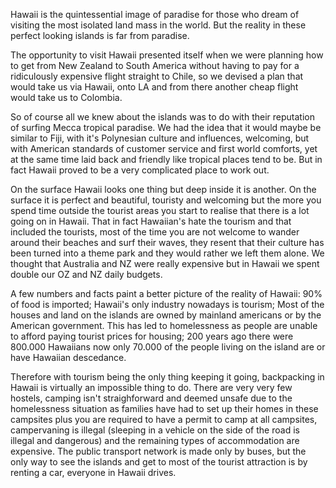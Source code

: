 Hawaii is the quintessential image of paradise for those who dream of visiting the most isolated land mass in the world. But the reality in these perfect looking islands is far from paradise.

The opportunity to visit Hawaii presented itself when we were planning how to get from New Zealand to South America without having to pay for a ridiculously expensive flight straight to Chile, so we devised a plan that would take us via Hawaii, onto LA and from there another cheap flight would take us to Colombia.

So of course all we knew about the islands was to do with their reputation of surfing Mecca tropical paradise. We had the idea that it would maybe be similar to Fiji, with it's Polynesian culture and influences, welcoming, but with American standards of customer service and first world comforts, yet at the same time laid back and friendly like tropical places tend to be. But in fact Hawaii proved to be a very complicated place to work out.

 On the surface Hawaii looks one thing but deep inside it is another. On the surface it is perfect and beautiful, touristy and welcoming but the more you spend time outside the tourist areas you start to realise that there is a lot going on in Hawaii. That in fact Hawaiian's hate the tourism and that included the tourists, most of the time you are not welcome to wander around their beaches and surf their waves, they resent that their culture has been turned into a theme park and they would rather we left them alone. We thought that Australia and NZ were really expensive but in Hawaii we spent double our OZ and NZ daily budgets.

A few numbers and facts paint a better picture of the reality of Hawaii:
90% of food is imported; 
Hawaii's only industry nowadays is tourism;
Most of the houses and land on the islands are owned by mainland americans or by the American government. This has led to homelessness as people are unable to afford paying tourist prices for housing;
200 years ago there were 800.000 Hawaiians now only 70.000 of the people living on the island are or have Hawaiian descedance.

Therefore with tourism being the only thing keeping it going, backpacking in Hawaii is virtually an impossible thing to do.
There are very very few hostels, camping isn't straighforward and deemed unsafe due to the homelessness situation as families have had to set up their homes in these campsites plus you are required to have a permit to camp at all campsites, campervaning is illegal (sleeping in a vehicle on the side of the road is illegal and dangerous) and the remaining types of accommodation are expensive. The public transport network is made only by buses, but the only way to see the islands and get to most of the tourist attraction is by renting a car, everyone in Hawaii drives.
